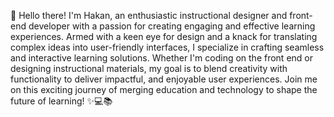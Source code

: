 👋 Hello there! I'm Hakan, an enthusiastic instructional designer and front-end developer with a passion for creating engaging and effective learning experiences. Armed with a keen eye for design and a knack for translating complex ideas into user-friendly interfaces, I specialize in crafting seamless and interactive learning solutions. Whether I'm coding on the front end or designing instructional materials, my goal is to blend creativity with functionality to deliver impactful, and enjoyable user experiences. Join me on this exciting journey of merging education and technology to shape the future of learning! ✨💻📚
